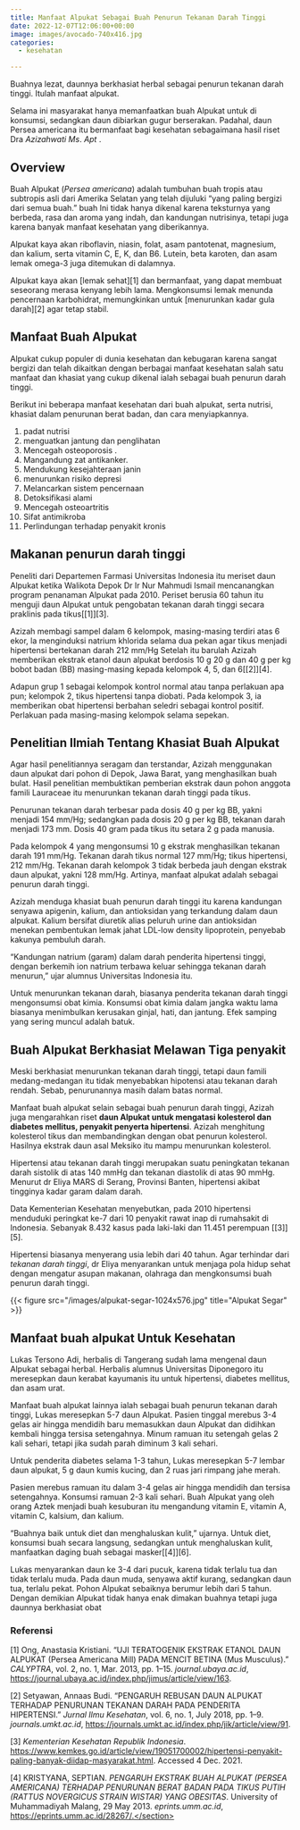 ```yaml
---
title: Manfaat Alpukat Sebagai Buah Penurun Tekanan Darah Tinggi
date: 2022-12-07T12:06:00+00:00
image: images/avocado-740x416.jpg
categories:
  - kesehatan

---
```

Buahnya lezat, daunnya berkhasiat herbal sebagai <span>penurun tekanan darah tinggi</span>. Itulah manfaat alpukat.

Selama ini masyarakat hanya memanfaatkan buah Alpukat untuk di konsumsi, sedangkan daun dibiarkan gugur berserakan. Padahal, daun Persea americana itu bermanfaat bagi kesehatan sebagaimana hasil riset Dra _Azizahwati Ms_. _Apt_ .


## Overview

Buah Alpukat (_Persea americana_) adalah tumbuhan buah tropis atau subtropis asli dari Amerika Selatan yang telah dijuluki &#8220;yang paling bergizi dari semua buah.&#8221; buah Ini tidak hanya dikenal karena teksturnya yang berbeda, rasa dan aroma yang indah, dan kandungan nutrisinya, tetapi juga karena banyak manfaat kesehatan yang diberikannya.

Alpukat kaya akan riboflavin, niasin, folat, asam pantotenat, magnesium, dan kalium, serta vitamin C, E, K, dan B6. Lutein, beta karoten, dan asam lemak omega-3 juga ditemukan di dalamnya.

Alpukat kaya akan [lemak sehat][1] dan bermanfaat, yang dapat membuat seseorang merasa kenyang lebih lama. Mengkonsumsi lemak menunda pencernaan karbohidrat, memungkinkan untuk [menurunkan kadar gula darah][2] agar tetap stabil.

## Manfaat Buah Alpukat

Alpukat cukup populer di dunia kesehatan dan kebugaran karena sangat bergizi dan telah dikaitkan dengan berbagai manfaat kesehatan salah satu manfaat dan khasiat yang cukup dikenal ialah sebagai buah penurun darah tinggi.

Berikut ini beberapa manfaat kesehatan dari buah alpukat, serta nutrisi, khasiat dalam penurunan berat badan, dan cara menyiapkannya.

  1. padat nutrisi
  2. menguatkan jantung dan penglihatan
  3. Mencegah osteoporosis .
  4. Mangandung zat antikanker.
  5. Mendukung kesejahteraan janin
  6. menurunkan risiko depresi
  7. Melancarkan sistem pencernaan
  8. Detoksifikasi alami
  9. Mencegah osteoartritis
 10. Sifat antimikroba
 11. Perlindungan terhadap penyakit kronis



## Makanan penurun darah tinggi

Peneliti dari Departemen Farmasi Universitas Indonesia itu meriset daun Alpukat ketika Walikota Depok Dr Ir Nur Mahmudi Ismail mencanangkan program penanaman Alpukat pada 2010. Periset berusia 60 tahun itu menguji daun Alpukat untuk pengobatan <span>tekanan darah tinggi</span> secara praklinis pada tikus[[1]][3].

Azizah membagi sampel dalam 6 kelompok, masing-masing terdiri atas 6 ekor, la menginduksi natrium khlorida selama dua pekan agar tikus menjadi hipertensi bertekanan darah 212 mm/Hg Setelah itu barulah Azizah memberikan ekstrak etanol daun alpukat berdosis 10 g 20 g dan 40 g per kg bobot badan (BB) masing-masing kepada kelompok 4, 5, dan 6[[2]][4].

Adapun grup 1 sebagai kelompok kontrol normal atau tanpa perlakuan apa pun; kelompok 2, tikus hipertensi tanpa diobati. Pada kelompok 3, ia memberikan obat hipertensi berbahan seledri sebagai kontrol positif. Perlakuan pada masing-masing kelompok selama sepekan.

## Penelitian Ilmiah Tentang Khasiat Buah Alpukat

Agar hasil penelitiannya seragam dan terstandar, Azizah menggunakan daun alpukat dari pohon di Depok, Jawa Barat, yang menghasilkan buah bulat. Hasil penelitian membuktikan pemberian ekstrak daun pohon anggota famili Lauraceae itu menurunkan <span>tekanan darah tinggi</span> pada tikus.

Penurunan tekanan darah terbesar pada dosis 40 g per kg BB, yakni menjadi 154 mm/Hg; sedangkan pada dosis 20 g per kg BB, tekanan darah menjadi 173 mm. Dosis 40 gram pada tikus itu setara 2 g pada manusia.

Pada kelompok 4 yang mengonsumsi 10 g ekstrak menghasilkan tekanan darah 191 mm/Hg. Tekanan darah tikus normal 127 mm/Hg; tikus hipertensi, 212 mm/Hg. Tekanan darah kelompok 3 tidak berbeda jauh dengan ekstrak daun alpukat, yakni 128 mm/Hg. Artinya, manfaat alpukat adalah sebagai <span>penurun darah tinggi</span>.

Azizah menduga khasiat buah penurun darah tinggi itu karena kandungan senyawa apigenin, kalium, dan antioksidan yang terkandung dalam daun alpukat. Kalium bersifat diuretik alias peluruh urine dan antioksidan menekan pembentukan lemak jahat LDL-low density lipoprotein, penyebab kakunya pembuluh darah.

&ldquo;Kandungan natrium (garam) dalam darah penderita hipertensi tinggi, dengan berkemih ion natrium terbawa keluar sehingga tekanan darah menurun,&#8221; ujar alumnus Universitas Indonesia itu.

Untuk menurunkan tekanan darah, biasanya penderita <span>tekanan darah tinggi</span> mengonsumsi obat kimia. Konsumsi obat kimia dalam jangka waktu lama biasanya menimbulkan kerusakan ginjal, hati, dan jantung. Efek samping yang sering muncul adalah batuk.

## Buah Alpukat Berkhasiat Melawan Tiga penyakit

Meski berkhasiat menurunkan <span>tekanan darah tinggi</span>, tetapi daun famili medang-medangan itu tidak menyebabkan hipotensi atau tekanan darah rendah. Sebab, penurunannya masih dalam batas normal.

Manfaat buah alpukat selain sebagai buah penurun darah tinggi, Azizah juga mengarahkan riset **daun Alpukat untuk mengatasi kolesterol dan diabetes mellitus, penyakit penyerta hipertensi**. Azizah menghitung kolesterol tikus dan membandingkan dengan obat penurun kolesterol. Hasilnya ekstrak daun asal Meksiko itu mampu menurunkan kolesterol.

Hipertensi atau tekanan darah tinggi merupakan suatu peningkatan tekanan darah sistolik di atas 140 mmHg dan tekanan diastolik di atas 90 mmHg. Menurut dr Eliya MARS di Serang, Provinsi Banten, hipertensi akibat tingginya kadar garam dalam darah.

Data Kementerian Kesehatan menyebutkan, pada 2010 hipertensi menduduki peringkat ke-7 dari 10 penyakit rawat inap di rumahsakit di Indonesia. Sebanyak 8.432 kasus pada laki-laki dan 11.451 perempuan [[3]][5].

Hipertensi biasanya menyerang usia lebih dari 40 tahun. Agar terhindar dari *tekanan darah tinggi*, dr Eliya menyarankan untuk menjaga pola hidup sehat dengan mengatur asupan makanan, olahraga dan mengkonsumsi buah penurun darah tinggi.

{{< figure src="/images/alpukat-segar-1024x576.jpg" title="Alpukat Segar" >}}



## Manfaat buah alpukat Untuk Kesehatan

Lukas Tersono Adi, herbalis di Tangerang sudah lama mengenal daun Alpukat sebagai herbal. Herbalis alumnus Universitas Diponegoro itu meresepkan daun kerabat kayumanis itu untuk hipertensi, diabetes mellitus, dan asam urat.

Manfaat buah alpukat lainnya ialah sebagai buah penurun <span>tekanan darah tinggi</span>, Lukas meresepkan 5-7 daun Alpukat. Pasien tinggal merebus 3-4 gelas air hingga mendidih baru memasukkan daun Alpukat dan didihkan kembali hingga tersisa setengahnya. Minum ramuan itu setengah gelas 2 kali sehari, tetapi jika sudah parah diminum 3 kali sehari.

Untuk penderita diabetes selama 1-3 tahun, Lukas meresepkan 5-7 lembar daun alpukat, 5 g daun kumis kucing, dan 2 ruas jari rimpang jahe merah.

Pasien merebus ramuan itu dalam 3-4 gelas air hingga mendidih dan tersisa setengahnya. Konsumsi ramuan 2-3 kali sehari. Buah Alpukat yang oleh orang Aztek menjadi buah kesuburan itu mengandung vitamin E, vitamin A, vitamin C, kalsium, dan kalium.

&ldquo;Buahnya baik untuk diet dan menghaluskan kulit,&rdquo; ujarnya. Untuk diet, konsumsi buah secara langsung, sedangkan untuk menghaluskan kulit, manfaatkan daging buah sebagai masker[[4]][6].

Lukas menyarankan daun ke 3-4 dari pucuk, karena tidak terlalu tua dan tidak terlalu muda. Pada daun muda, senyawa aktif kurang, sedangkan daun tua, terlalu pekat. Pohon Alpukat sebaiknya berumur lebih dari 5 tahun. Dengan demikian Alpukat tidak hanya enak dimakan buahnya tetapi juga daunnya berkhasiat obat<section> 

### Referensi

[1] Ong, Anastasia Kristiani. &ldquo;UJI TERATOGENIK EKSTRAK ETANOL DAUN ALPUKAT (Persea Americana Mill) PADA MENCIT BETINA (Mus Musculus).&rdquo; _CALYPTRA_, vol. 2, no. 1, Mar. 2013, pp. 1&ndash;15. _journal.ubaya.ac.id_, https://journal.ubaya.ac.id/index.php/jimus/article/view/163.

[2] Setyawan, Annaas Budi. &ldquo;PENGARUH REBUSAN DAUN ALPUKAT TERHADAP PENURUNAN TEKANAN DARAH PADA PENDERITA HIPERTENSI.&rdquo; _Jurnal Ilmu Kesehatan_, vol. 6, no. 1, July 2018, pp. 1&ndash;9. _journals.umkt.ac.id_, https://journals.umkt.ac.id/index.php/jik/article/view/91.

[3] _Kementerian Kesehatan Republik Indonesia_. https://www.kemkes.go.id/article/view/19051700002/hipertensi-penyakit-paling-banyak-diidap-masyarakat.html. Accessed 4 Dec. 2021.

[4] KRISTYANA, SEPTIAN. _PENGARUH EKSTRAK BUAH ALPUKAT (PERSEA AMERICANA) TERHADAP PENURUNAN BERAT BADAN PADA TIKUS PUTIH (RATTUS NOVERGICUS STRAIN WISTAR) YANG OBESITAS_. University of Muhammadiyah Malang, 29 May 2013. _eprints.umm.ac.id_, https://eprints.umm.ac.id/28267/.</section>
